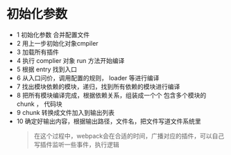 # 初始化参数
- 1 初始化参数  合并配置文件
- 2 用上一步初始化对象cmpiler 
- 3 加载所有插件
- 4 执行 complier 对象 run 方法开始编译
- 5 根据 entry 找到入口
- 6 从入口问价，调用配置的规则， loader 等进行编译
- 7 找出模块依赖的模块，递归，找到所有依赖的模块进行编译
- 8 把所有模块编译完成，根据依赖关系，组装成一个个 包含多个模块的 chunk ， 代码块
- 9 chunk 转换成文件加入到输出列表
- 10 确定好输出内容，根据输出路径，文件名，把文件写道文件系统里
  > 在这个过程中，webpack会在合适的时间，广播对应的插件，可以自己写插件监听一些事件，执行逻辑
